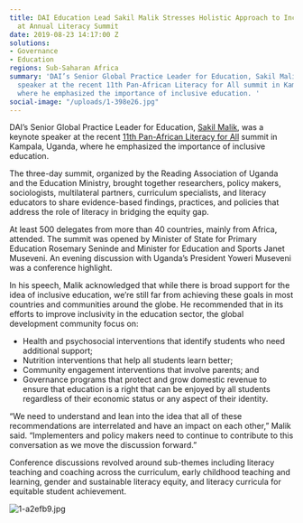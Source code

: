 ```yaml
---
title: DAI Education Lead Sakil Malik Stresses Holistic Approach to Inclusive Education
  at Annual Literacy Summit
date: 2019-08-23 14:17:00 Z
solutions:
- Governance
- Education
regions: Sub-Saharan Africa
summary: 'DAI’s Senior Global Practice Leader for Education, Sakil Malik, was a keynote
  speaker at the recent 11th Pan-African Literacy for All summit in Kampala, Uganda,
  where he emphasized the importance of inclusive education. '
social-image: "/uploads/1-398e26.jpg"
---
```


DAI’s Senior Global Practice Leader for Education, [Sakil Malik](https://www.dai.com/who-we-are/our-team/sakil-malik), was a keynote speaker at the recent [11th Pan-African Literacy for All](http://www.literacyuganda.org/activities-events/conferences/2019-pan-african-conference/) summit in Kampala, Uganda, where he emphasized the importance of inclusive education. 

The three-day summit, organized by the Reading Association of Uganda and the Education Ministry, brought together researchers, policy makers, sociologists, multilateral partners, curriculum specialists, and literacy educators to share evidence-based findings, practices, and policies that address the role of literacy in bridging the equity gap. 

At least 500 delegates from more than 40 countries, mainly from Africa, attended. The summit was opened by Minister of State for Primary Education Rosemary Seninde and Minister for Education and Sports Janet Museveni. An evening discussion with Uganda’s President Yoweri Museveni was a conference highlight. 

In his speech, Malik acknowledged that while there is broad support for the idea of inclusive education, we’re still far from achieving these goals in most countries and communities around the globe. He recommended that in its efforts to improve inclusivity in the education sector, the global development community focus on:

* Health and psychosocial interventions that identify students who need additional support; 
* Nutrition interventions that help all students learn better;
* Community engagement interventions that involve parents; and 
* Governance programs that protect and grow domestic revenue to ensure that education is a right that can be enjoyed by all students regardless of their economic status or any aspect of their identity.

“We need to understand and lean into the idea that all of these recommendations are interrelated and have an impact on each other,” Malik said. “Implementers and policy makers need to continue to contribute to this conversation as we move the discussion forward.”

Conference discussions revolved around sub-themes including literacy teaching and coaching across the curriculum, early childhood teaching and learning, gender and sustainable literacy equity, and literacy curricula for equitable student achievement.

![1-a2efb9.jpg](/uploads/1-a2efb9.jpg)